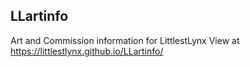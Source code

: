 ## LLartinfo
Art and Commission information for LittlestLynx
View at https://littlestlynx.github.io/LLartinfo/
